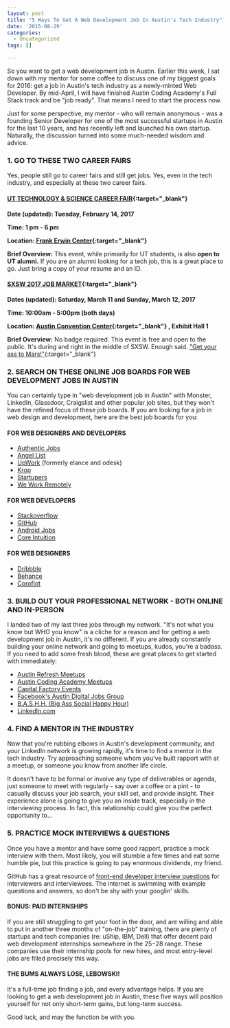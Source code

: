 ```yaml
---
layout: post
title: "5 Ways To Get A Web Development Job In Austin's Tech Industry"
date: '2015-08-29'
categories:
  - Uncategorized
tags: []

---
```

So you want to get a web development job in Austin. Earlier this week, I sat down with my mentor for some coffee to discuss one of my biggest goals for 2016: get a job in Austin's tech industry as a newly-minted Web Developer. By mid-April, I will have finished Austin Coding Academy's Full Stack track and be "job ready". That means I need to start the process now.

Just for some perspective, my mentor - who will remain anonymous - was a founding Senior Developer for one of the most successful startups in Austin for the last 10 years, and has recently left and launched his own startup. Naturally, the discussion turned into some much-needed wisdom and advice.

### 1. GO TO THESE TWO CAREER FAIRS

Yes, people still go to career fairs and still get jobs. Yes, even in the tech industry, and especially at these two career fairs.

#### [UT TECHNOLOGY & SCIENCE CAREER FAIR](https://cns.utexas.edu/career-services/career-events/career-fairs){:target="_blank"}

**Date (updated): Tuesday, February 14, 2017**

**Time: 1 pm - 6 pm**

**Location: [Frank Erwin Center](http://www.uterwincenter.com/){:target="_blank"}**

**Brief Overview:** This event, while primarily for UT students, is also **open to UT alumni.** If you are an alumni looking for a tech job, this is a great place to go. Just bring a copy of your resume and an ID.

#### [SXSW 2017 JOB MARKET](http://www.sxsw.com/exhibitions/job-market){:target="_blank"}

**Dates (updated): Saturday, March 11 and Sunday, March 12, 2017**

**Time: 10:00am - 5:00pm (both days)**

**Location: [Austin Convention Center](http://www.austinconventioncenter.com/){:target="_blank"}
, Exhibit Hall 1**

**Brief Overview:** No badge required. This event is free and open to the public. It's during and right in the middle of SXSW. Enough said.
  ["Get your ass to Mars!"](https://www.youtube.com/watch?v=91dW9pUA1BI){:target="_blank"}


### 2. SEARCH ON THESE ONLINE JOB BOARDS FOR WEB DEVELOPMENT JOBS IN AUSTIN



You can certainly type in "web development job in Austin" with Monster, LinkedIn, Glassdoor, Craigslist and other popular job sites, but they won't have the refined focus of these job boards. If you are looking for a job in web design and development, here are the best job boards for you:

#### FOR WEB DESIGNERS AND DEVELOPERS



- [Authentic Jobs](http://www.authenticjobs.com/)
- [Angel List](https://angel.co/jobs)
- [UpWork](https://www.upwork.com) (formerly elance and odesk)
- [Krop](http://www.krop.com/)
- [Startupers](https://www.startupers.com/)
- [We Work Remotely](https://weworkremotely.com/)





#### FOR WEB DEVELOPERS



- [Stackoverflow](http://careers.stackoverflow.com/jobs)
- [GitHub](https://jobs.github.com/)
- [Android Jobs](https://androidjobs.io/)
- [Core Intuition](http://jobs.coreint.org/)




#### FOR WEB DESIGNERS



- [Dribbble](https://dribbble.com/jobs)
- [Behance](https://www.behance.net/joblist)
- [Coroflot](http://www.coroflot.com/jobs)




### 3. BUILD OUT YOUR PROFESSIONAL NETWORK - BOTH ONLINE AND IN-PERSON



I landed two of my last three jobs through my network. "It's not what you know but WHO you know" is a cliche for a reason and for getting a web development job in Austin, it's no different. If you are already constantly building your online network and going to meetups, kudos, you're a badass. If you need to add some fresh blood, these are great places to get started with immediately:

- [Austin Refresh Meetups](http://www.meetup.com/Austin-Web-Design/)
- [Austin Coding Academy Meetups](http://www.meetup.com/Austin-Coding-Academy/)
- [Capital Factory Events](https://capitalfactory.com/events/)
- [Facebook's Austin Digital Jobs Group](https://www.facebook.com/groups/austindigitaljobs/)
- [B.A.S.H.H. (Big Ass Social Happy Hour)](http://www.thebashh.com/)
- [LinkedIn.com](http://www.linkedin.com/)




### 4. FIND A MENTOR IN THE INDUSTRY


Now that you're rubbing elbows in Austin's development community, and your LinkedIn network is growing rapidly, it's time to find a mentor in the tech industry. Try approaching someone whom you've built rapport with at a meetup, or someone you know from another life circle.



It doesn't have to be formal or involve any type of deliverables or agenda, just someone to meet with regularly - say over a coffee or a pint - to casually discuss your job search, your skill set, and provide insight. Their experience alone is going to give you an inside track, especially in the interviewing process. In fact, this relationship could give you the perfect opportunity to...

### 5. PRACTICE MOCK INTERVIEWS & QUESTIONS


Once you have a mentor and have some good rapport, practice a mock interview with them. Most likely, you will stumble a few times and eat some humble pie, but this practice is going to pay enormous dividends, my friend.



GitHub has a great resource of [front-end developer interview questions](http://h5bp.github.io/Front-end-Developer-Interview-Questions/) for interviewers and interviewees. The internet is swimming with example questions and answers, so don't be shy with your googlin' skills.

#### BONUS: PAID INTERNSHIPS


If you are still struggling to get your foot in the door, and are willing and able to put in another three months of "on-the-job" training, there are plenty of startups and tech companies (re: uShip, IBM, Dell) that offer decent paid web development internships somewhere in the $25-$28 range. These companies use their internship pools for new hires, and most entry-level jobs are filled precisely this way.



#### THE BUMS ALWAYS LOSE, LEBOWSKI!



It's a full-time job finding a job, and every advantage helps. If you are looking to get a web development job in Austin, these five ways will position yourself for not only short-term gains, but long-term success.

Good luck, and may the function be with you.

